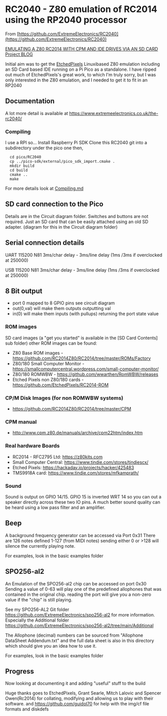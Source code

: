 # RC2040 - Z80 emulation of RC2014 using the RP2040 processor

From [https://github.com/ExtremeElectronics/RC2040](https://github.com/ExtremeElectronics/RC2040)

[EMULATING A Z80 RC2014 WITH CPM AND IDE DRIVES VIA AN SD CARD Project BLOG](https://www.extremeelectronics.co.uk/emulating-a-z80-rc2014-with-cpm-and-ide-drives-via-an-sd-card/?fbclid=IwAR2SpCy6k0L9dJLwQDoQpEs33P0iwLk9EMd7RJukmF0W3G4tjbyC7-igIoY)

Initial aim was to get the [EtchedPixels](https://github.com/EtchedPixels) Linuxibased Z80 emulation including an SD Card based IDE running on a Pi Pico as a standalone.
I have ripped out much of EtchedPixels's great work, to which I'm truly sorry, but I was only interested in the Z80 emulation, and I needed to get it to fit in an RP2040

## Documentation

A lot more detail is available at https://www.extremeelectronics.co.uk/the-rc2040/

### Compiling

I use a RPI so...
Install Raspberry Pi SDK
Clone this RC2040 git into a subdirectory under the pico one then,

```shell
  cd pico/RC2040
  cp ../pico-sdk/external/pico_sdk_import.cmake .
  mkdir build
  cd build
  cmake ..
  make
 ```

For more details look at [Compiling.md](Compiling.md)

## SD card connection to the Pico

Details are in the Circuit diagram folder. Switches and buttons are not required. Just an SD card that can be easily attached using an old SD adapter. (diagram for this in the Circuit diagram folder)

## Serial connection details

UART 115200 N81 3ms/char delay - 3ms/line delay (1ms /3ms if overclocked at 250000)

USB  115200 N81 3ms/char delay - 3ms/line delay (1ms /3ms if overclocked at 250000)

## 8 Bit output

- port 0 mapped to 8 GPIO pins see circuit diagram
- out(0,val) will make them outputs outputting val
- in(0) will make them inputs (with pullups) returning the port state value

### ROM images

SD card images (a "get you started" is available in the [SD Card Contents] sub folder) other ROM images can be found:

- Z80 Base ROM images - https://github.com/RC2014Z80/RC2014/tree/master/ROMs/Factory
- Z80/180 Small Computer Monitor - https://smallcomputercentral.wordpress.com/small-computer-monitor/
- Z80/180 ROMWBW - https://github.com/wwarthen/RomWBW/releases
- Etched Pixels non Z80/180 cards - https://github.com/EtchedPixels/RC2014-ROM

### CP/M Disk Images (for non ROMWBW systems)

- https://github.com/RC2014Z80/RC2014/tree/master/CPM

### CPM manual

- http://www.cpm.z80.de/manuals/archive/cpm22htm/index.htm

### Real hardware Boards

- RC2014 - RFC2795 Ltd: https://z80kits.com
- Small Computer Central: https://www.tindie.com/stores/tindiescx/
- Etched Pixels: https://hackaday.io/projects/hacker/425483
- TMS9918A card: https://www.tindie.com/stores/mfkamprath/

### Sound

Sound is output on GPIO 14/15. GPIO 15 is inverted WRT 14 so you can out a speaker directly across these two IO pins. A much better sound quality can be heard using a low pass filter and an amplifier.

## Beep

A background frequency generator can be accessed via Port 0x31
There are 126 notes defined 1-127 (from MIDI notes) sending either 0 or >128 will silence the currently playing note.

For examples, look in the basic examples folder

## SPO256-al2

An Emulation of the SPO256-al2 chip can be accessed on port 0x30
Sending a value of 0-63 will play one of the predefined allophones that was contained in the original chip.
reading the port will give you a non-zero value if the "chip" is still playing.

See my SPO256-AL2 Git folder https://github.com/ExtremeElectronics/spo256-al2 for more information.
Especially the Additional folder https://github.com/ExtremeElectronics/spo256-al2/tree/main/Additional

The Allophone (decimal) numbers can be sourced from "Allophone DataSheet Addendum.txt" and the full data sheet is also in this directory which should give you an idea how to use it.

For examples, look in the basic examples folder

## Progress

Now looking at documenting it and adding "useful" stuff to the build

Huge thanks goes to EtchedPixels, Grant Searle, Mitch Lalovic and Spencer Owen(Rc2014) for collating, modifying and allowing us to play with their software. and https://github.com/guidol70 for help with the img/cf file formats and diskdefs
